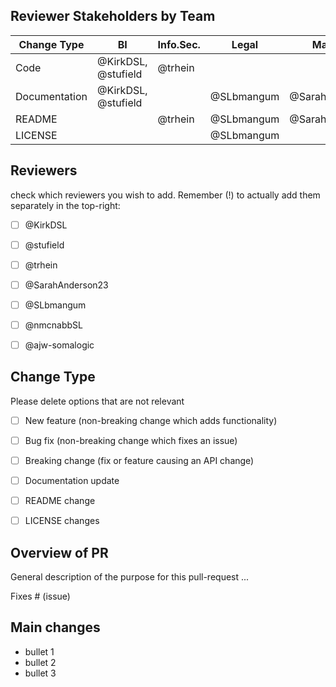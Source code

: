 
## Reviewer Stakeholders by Team

| Change Type         | BI                  | Info.Sec. | Legal        | Marketing        | Regulatory  |
| ------------------- | ------------------- | --------- | ------------ | ---------------- | ----------- |
| Code                | @KirkDSL, @stufield | @trhein   |              |                  |             |
| Documentation       | @KirkDSL, @stufield |           | @SLbmangum   | @SarahAnderson23 |             |
| README              |                     | @trhein   | @SLbmangum   | @SarahAnderson23 | @nmcnabbSL  |
| LICENSE             |                     |           | @SLbmangum   |                  |             |


## Reviewers
check which reviewers you wish to add. Remember (!) to actually add them
separately in the top-right:

- [ ] @KirkDSL 
- [ ] @stufield
- [ ] @trhein
- [ ] @SarahAnderson23
- [ ] @SLbmangum
- [ ] @nmcnabbSL
- [ ] @ajw-somalogic


## Change Type
Please delete options that are not relevant

- [ ] New feature (non-breaking change which adds functionality)
- [ ] Bug fix (non-breaking change which fixes an issue)
- [ ] Breaking change (fix or feature causing an API change)
- [ ] Documentation update
- [ ] README change
- [ ] LICENSE changes


## Overview of PR
General description of the purpose for this pull-request ...

Fixes # (issue)


## Main changes

- bullet 1
- bullet 2
- bullet 3

